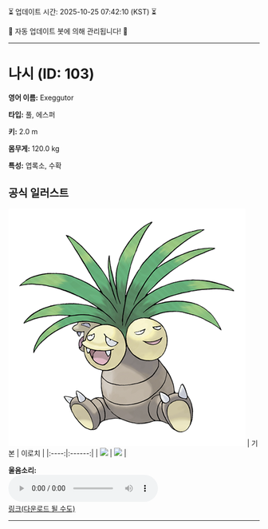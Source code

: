 
⏳ 업데이트 시간: 2025-10-25 07:42:10 (KST) ⏳

🤖 자동 업데이트 봇에 의해 관리됩니다! 🤖

---

# 나시 (ID: 103)
**영어 이름:** Exeggutor

**타입:** 풀, 에스퍼

**키:** 2.0 m

**몸무게:** 120.0 kg

**특성:** 엽록소, 수확

## 공식 일러스트
![](https://raw.githubusercontent.com/PokeAPI/sprites/master/sprites/pokemon/other/official-artwork/103.png)
| 기본 | 이로치 |
|:----:|:------:|
| <img src="http://play.pokemonshowdown.com/sprites/ani/exeggutor.gif" width="200"> | <img src="http://play.pokemonshowdown.com/sprites/ani-shiny/exeggutor.gif" width="200"> |

**울음소리:**<br><audio controls src="https://raw.githubusercontent.com/PokeAPI/cries/main/cries/pokemon/latest/103.ogg"></audio><br> [링크(다운로드 될 수도)](https://raw.githubusercontent.com/PokeAPI/cries/main/cries/pokemon/latest/103.ogg)


---
